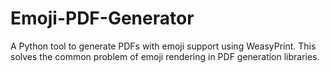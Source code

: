 # Emoji-PDF-Generator
A Python tool to generate PDFs with emoji support using WeasyPrint. This solves the common problem of emoji rendering in PDF generation libraries.
